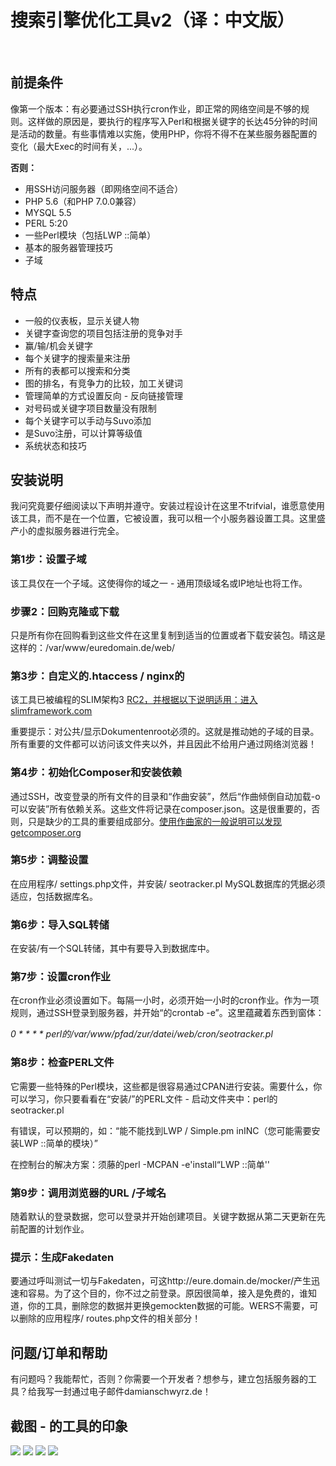 ﻿<h1>搜索引擎优化工具v2（译：中文版）</h1>
<p>&nbsp;</p>
<h2><a id="user-content-voraussetzungen" href="https://github.com/zhaomingliang/seotool#voraussetzungen" aria-hidden="true"> </a>前提条件</h2>
<p>像第一个版本：有必要通过SSH执行cron作业，即正常的网络空间是不够的规则。这样做的原因是，要执行的程序写入Perl和根据关键字的长达45分钟的时间是活动的数量。有些事情难以实施，使用PHP，你将不得不在某些服务器配置的变化（最大Exec的时间有关，...）。</p>
<p><strong>否则：</strong></p>
<ul>
  <li>用SSH访问服务器（即网络空间不适合）</li>
  <li>PHP 5.6（和PHP 7.0.0兼容）</li>
  <li>MYSQL 5.5</li>
  <li>PERL 5:20</li>
  <li>一些Perl模块（包括LWP ::简单）</li>
  <li>基本的服务器管理技巧</li>
  <li>子域</li>
</ul>
<h2><a id="user-content-funktionsumfang" href="https://github.com/zhaomingliang/seotool#funktionsumfang" aria-hidden="true"> </a>特点</h2>
<ul>
  <li>一般的仪表板，显示关键人物</li>
  <li>关键字查询您的项目包括注册的竞争对手</li>
  <li>赢/输/机会关键字</li>
  <li>每个关键字的搜索量来注册</li>
  <li>所有的表都可以搜索和分类</li>
  <li>图的排名，有竞争力的比较，加工关键词</li>
  <li>管理简单的方式设置反向 - 反向链接管理</li>
  <li>对号码或关键字项目数量没有限制</li>
  <li>每个关键字可以手动与Suvo添加</li>
  <li>是Suvo注册，可以计算等级值</li>
  <li>系统状态和技巧</li>
</ul>
<h2><a id="user-content-installationsanleitung" href="https://github.com/zhaomingliang/seotool#installationsanleitung" aria-hidden="true"> </a>安装说明</h2>
<p>我问究竟要仔细阅读以下声明并遵守。安装过程设计在这里不trifvial，谁愿意使用该工具，而不是在一个位置，它被设置，我可以租一个小服务器设置工具。这里盛产小的虚拟服务器进行完全。</p>
<h3><a id="user-content-schritt-1-subdomain-einrichten" href="https://github.com/zhaomingliang/seotool#schritt-1-subdomain-einrichten" aria-hidden="true"> </a>第1步：设置子域</h3>
<p>该工具仅在一个子域。这使得你的域之一 - 通用顶级域名或IP地址也将工作。</p>
<h3><a id="user-content-schritt-2-repo-klonen-oder-herunterladen" href="https://github.com/zhaomingliang/seotool#schritt-2-repo-klonen-oder-herunterladen" aria-hidden="true"> </a>步骤2：回购克隆或下载</h3>
<p>只是所有你在回购看到这些文件在这里复制到适当的位置或者下载安装包。晴这是这样的：/var/www/euredomain.de/web/</p>
<h3><a id="user-content-schritt-3-htaccessnginx-anpassen" href="https://github.com/zhaomingliang/seotool#schritt-3-htaccessnginx-anpassen" aria-hidden="true"> </a>第3步：自定义的.htaccess / nginx的</h3>
<p>该工具已被编程的SLIM架构3 <a href="http://www.slimframework.com/docs/start/web-servers.html" target="_blank">RC2，并根据以下说明适用：进入slimframework.com</a></p>
<p>重要提示：对公共/显示Dokumentenroot必须的。这就是推动她的子域的目录。所有重要的文件都可以访问该文件夹以外，并且因此不给用户通过网络浏览器！</p>
<h3><a id="user-content-schritt-4-composer-initialisieren-und-abhängigkeiten-installieren" href="https://github.com/zhaomingliang/seotool#schritt-4-composer-initialisieren-und-abhängigkeiten-installieren" aria-hidden="true"> </a>第4步：初始化Composer和安装依赖</h3>
<p>通过SSH，改变登录的所有文件的目录和&ldquo;作曲安装&rdquo;，然后&ldquo;作曲倾倒自动加载-o可以安装&rdquo;所有依赖关系。这些文件将记录在composer.json。这是很重要的，否则，只是缺少的工具的重要组成部分。<a href="https://getcomposer.org/" target="_blank">使用作曲家的一般说明可以发现getcomposer.org</a></p>
<h3><a id="user-content-schritt-5-einstellungen-anpassen" href="https://github.com/zhaomingliang/seotool#schritt-5-einstellungen-anpassen" aria-hidden="true"> </a>第5步：调整设置</h3>
<p>在应用程序/ settings.php文件，并安装/ seotracker.pl MySQL数据库的凭据必须适应，包括数据库名。</p>
<h3><a id="user-content-schritt-6-import-des-sql-dumps" href="https://github.com/zhaomingliang/seotool#schritt-6-import-des-sql-dumps" aria-hidden="true"> </a>第6步：导入SQL转储</h3>
<p>在安装/有一个SQL转储，其中有要导入到数据库中。</p>
<h3><a id="user-content-schritt-7-cronjob-einrichten" href="https://github.com/zhaomingliang/seotool#schritt-7-cronjob-einrichten" aria-hidden="true"> </a>第7步：设置cron作业</h3>
<p>在cron作业必须设置如下。每隔一小时，必须开始一小时的cron作业。作为一项规则，通过SSH登录到服务器，并开始&ldquo;的crontab -e&rdquo;。这里蕴藏着东西到窗体：</p>
<p><em>0 * * * * perl的/var/www/pfad/zur/datei/web/cron/seotracker.pl</em></p>
<h3><a id="user-content-schritt-8-perl-datei-prüfen" href="https://github.com/zhaomingliang/seotool#schritt-8-perl-datei-prüfen" aria-hidden="true"> </a>第8步：检查PERL文件</h3>
<p>它需要一些特殊的Perl模块，这些都是很容易通过C​​PAN进行安装。需要什么，你可以学习，你只要看看在&ldquo;安装/&rdquo;的PERL文件 - 启动文件夹中：perl的seotracker.pl</p>
<p>有错误，可以预期的，如：&ldquo;能不能找到LWP / Simple.pm inINC（您可能需要安装LWP ::简单的模块）&rdquo;</p>
<p>在控制台的解决方案：须藤的perl -MCPAN -e'install&ldquo;LWP ::简单''</p>
<h3><a id="user-content-schritt-9-im-browser-urlsubdomain-aufrufen" href="https://github.com/zhaomingliang/seotool#schritt-9-im-browser-urlsubdomain-aufrufen" aria-hidden="true"> </a>第9步：调用浏览器的URL /子域名</h3>
<p>随着默认的登录数据，您可以登录并开始创建项目。关键字数据从第二天更新在先前配置的计划作业。</p>
<h3><a id="user-content-tipp-fakedaten-generieren" href="https://github.com/zhaomingliang/seotool#tipp-fakedaten-generieren" aria-hidden="true"> </a>提示：生成Fakedaten</h3>
<p>要通过呼叫测试一切与Fakedaten，可这http://eure.domain.de/mocker/产生迅速和容易。为了这个目的，你不过之前登录。原因很简单，接入是免费的，谁知道，你的工具，删除您的数据并更换gemockten数据的可能。WERS不需要，可以删除的应用程序/ routes.php文件的相关部分！</p>
<h2><a id="user-content-fragenaufträge-und-hilfe" href="https://github.com/zhaomingliang/seotool#fragenaufträge-und-hilfe" aria-hidden="true"> </a>问题/订单和帮助</h2>
<p>有问题吗？我能帮忙，否则？你需要一个开发者？想参与，建立包括服务器的工具？给我写一封通过电子邮件damianschwyrz.de！</p>
<h2><a id="user-content-screenshots---einige-eindrücke-des-tools" href="https://github.com/zhaomingliang/seotool#screenshots---einige-eindrücke-des-tools" aria-hidden="true"> </a>截图 - 的工具的印象</h2>

<img src="http://i.imgur.com/cDcseJ3.png">
<img src="http://i.imgur.com/yIQuTXI.png">
<img src="http://i.imgur.com/GJTjcFt.png">
<img src="http://i.imgur.com/S8tTjD1.png">